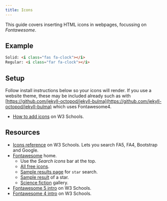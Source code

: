 ```yaml
---
title: Icons
---
```


This guide covers inserting HTML icons in webpages, focussing on _Fontawesome_.

## Example

```html
Solid: <i class="fas fa-clock"></i>
Regular: <i class="far fa-clock"></i>
```

## Setup

Follow install instructions below so your icons will render. If you use a website theme, these may be included already such as with [https://github.com/jekyll-octopod/jekyll-bulma](https://github.com/jekyll-octopod/jekyll-bulma) which uses Fontawesome4.

- [How to add icons](https://www.w3schools.com/icons/default.asp) on W3 Schools.


## Resources

- [Icons reference](https://www.w3schools.com/icons/icons_reference.asp) on W3 Schools. Lets you search FA5, FA4, Bootstrap and Google.
- [Fontawesome](https://fontawesome.com/) home.
    - Use the _Search icons_ bar at the top.
    - [All free icons](https://fontawesome.com/icons?d=gallery&m=free).
    - [Sample results page](https://fontawesome.com/icons?d=gallery&q=star) for `star` search.
    - [Sample result](https://fontawesome.com/icons/star?style=solid) of a star.
    - [Science fiction](https://fontawesome.com/icons?d=gallery&c=science-fiction) gallery.
- [Fontawesome 5 intro](https://www.w3schools.com/icons/fontawesome5_intro.asp) on W3 Schools.
- [Fontawesome 4 intro](https://www.w3schools.com/icons/fontawesome_icons_intro.asp) on W3 Schools.
